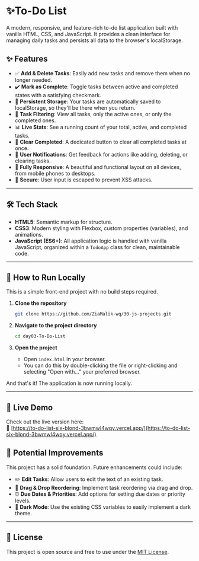 
# ✨To-Do List

A modern, responsive, and feature-rich to-do list application built with vanilla HTML, CSS, and JavaScript. It provides a clean interface for managing daily tasks and persists all data to the browser's localStorage.

## ✨ Features

- ✅ **Add & Delete Tasks**: Easily add new tasks and remove them when no longer needed.
- ✔️ **Mark as Complete**: Toggle tasks between active and completed states with a satisfying checkmark.
- 💾 **Persistent Storage**: Your tasks are automatically saved to localStorage, so they'll be there when you return.
- 🧩 **Task Filtering**: View all tasks, only the active ones, or only the completed ones.
- 📊 **Live Stats**: See a running count of your total, active, and completed tasks.
- 🧹 **Clear Completed**: A dedicated button to clear all completed tasks at once.
- 🔔 **User Notifications**: Get feedback for actions like adding, deleting, or clearing tasks.
- 📱 **Fully Responsive**: A beautiful and functional layout on all devices, from mobile phones to desktops.
- 🔐 **Secure**: User input is escaped to prevent XSS attacks.

---

## 🛠️ Tech Stack

- **HTML5**: Semantic markup for structure.
- **CSS3**: Modern styling with Flexbox, custom properties (variables), and animations.
- **JavaScript (ES6+)**: All application logic is handled with vanilla JavaScript, organized within a `TodoApp` class for clean, maintainable code.

---

## 🚀 How to Run Locally

This is a simple front-end project with no build steps required.

1. **Clone the repository**
   ```bash
   git clone https://github.com/ZiaMalik-wq/30-js-projects.git
   ```

2. **Navigate to the project directory**
   ```bash
   cd day03-To-Do-List
   ```

3. **Open the project**
   - Open `index.html` in your browser.
   - You can do this by double-clicking the file or right-clicking and selecting "Open with..." your preferred browser.

And that's it! The application is now running locally.

---


## 🚀 Live Demo

Check out the live version here:  
🔗 [https://to-do-list-six-blond-3bwmwl4wqy.vercel.app/](https://to-do-list-six-blond-3bwmwl4wqy.vercel.app/)

## 🌱 Potential Improvements

This project has a solid foundation. Future enhancements could include:

- ✏️ **Edit Tasks**: Allow users to edit the text of an existing task.
- 🧲 **Drag & Drop Reordering**: Implement task reordering via drag and drop.
- ⏰ **Due Dates & Priorities**: Add options for setting due dates or priority levels.
- 🌙 **Dark Mode**: Use the existing CSS variables to easily implement a dark theme.

---

## 📄 License

This project is open source and free to use under the [MIT License](https://opensource.org/licenses/MIT).
